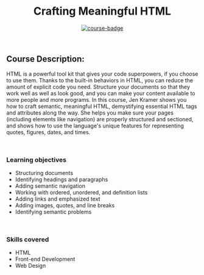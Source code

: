 <div align="center">

# Crafting Meaningful HTML

[![course-badge]][course-link]

</div>

<!-- badge info -->
[course-badge]:https://img.shields.io/badge/learning-HTML-white?logo=Linkedin&labelColor=blue&style=for-the-badge
[course-link]:https://www.linkedin.com/learning/crafting-meaningful-html "Crafting Meaningful HTML"

<br>

## Course Description:
 HTML is a powerful tool kit that gives your code superpowers, if you choose to use them. Thanks to the built-in behaviors in HTML, you can reduce the amount of explicit code you need. Structure your documents so that they work well as well as look good, and you can make your content available to more people and more programs. In this course, Jen Kramer shows you how to craft semantic, meaningful HTML, demystifying essential HTML tags and attributes along the way. She helps you make sure your pages (including elements like navigation) are properly structured and sectioned, and shows how to use the language's unique features for representing quotes, figures, dates, and times.

<br>

###  Learning objectives
- Structuring documents
- Identifying headings and paragraphs
- Adding semantic navigation
- Working with ordered, unordered, and definition lists
- Adding links and emphasized text
- Adding images, quotes, and line breaks
- Identifying semantic problems

<br>

### Skills covered
- HTML
- Front-end Development
- Web Design